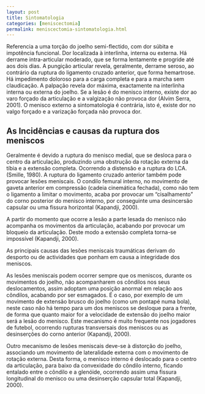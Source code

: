 ```yaml
---
layout: post
title: Sintomatologia
categories: [meniscectomia]
permalink: meniscectomia-sintomatologia.html
---
```


Referencia a uma torção do joelho semi-flectido, com dor súbita e impotência funcional. Dor localizada à interlinha, interna ou externa. Há derrame intra-articular moderado, que se forma lentamente e progride até aos dois dias. A pungição articular revela, geralmente, derrame seroso, ao contrário da ruptura do ligamento cruzado anterior, que forma hemartrose. Há impedimento doloroso para a carga completa e para a marcha sem claudicação. A palpação revela dor máxima, exactamente na interlinha interna ou externa do joelho. Se a lesão é do menisco interno, existe dor ao varo forçado da articulação e a valgização não provoca dor (Alvim Serra, 2001). O menisco externo a sintomatologia é contrária, isto é, existe dor no valgo forçado e a varização forçada não provoca dor.

## As Incidências e causas da ruptura dos meniscos

Geralmente é devido a ruptura do menisco medial, que se desloca para o centro da articulação, produzindo uma obstrução da rotação externa da tíbia e a extensão completa. Ocorrendo a distensão e a ruptura do LCA. (Smille, 1980). A ruptura do ligamento cruzado anterior também pode provocar lesões meniscais. O condilo femural interno, no movimento de gaveta anterior em compressão (cadeia cinemática fechada), como não tem o ligamento a limitar o movimento, acaba por provocar um “cisalhamento” do corno posterior do menisco interno, por conseguinte uma desincersão capsular ou uma fissura horizontal (Kapandji, 2000).

A partir do momento que ocorre a lesão a parte lesada do menisco não acompanha os movimentos da articulação, acabando por provocar um bloqueio da articulação. Deste modo a extensão completa torna-se impossível (Kapandji, 2000).

As principais causas das lesões meniscais traumáticas derivam do desporto ou de actividades que ponham em causa a integridade dos meniscos.

As lesões meniscais podem ocorrer sempre que os meniscos, durante os movimentos do joelho, não acompanharem os côndilos nos seus deslocamentos, assim adoptam uma posição anormal em relação aos côndilos, acabando por ser esmagados. É o caso, por exemplo de um movimento de extensão brusco do joelho (como um pontapé numa bola), neste caso não há tempo para um dos meniscos se desloque para a frente, de forma que quanto maior for a velocidade de extensão do joelho maior será a lesão do menisco. Este mecanismo é muito frequente nos jogadores de futebol, ocorrendo rupturas transversais dos meniscos ou as desinserções do corno anterior (Kapandji, 2000).

Outro mecanismo de lesões meniscais deve-se à distorção do joelho, associando um movimento de lateralidade externa com o movimento de rotação externa. Desta forma, o menisco interno é deslocado para o centro da articulação, para baixo da convexidade do côndilo interno, ficando entalado entre o côndilo e a glenóide, ocorrendo assim uma fissura longitudinal do menisco ou uma desinserção capsular total (Kapandji, 2000).
